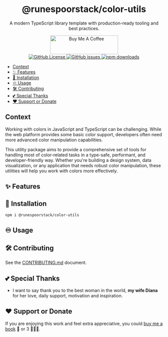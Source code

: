 <div align="center">
  <h1>@runespoorstack/color-utils</h1>
  <p>A modern TypeScript library template with production-ready tooling and best practices.</p>
  <div>
     <a href="https://www.buymeacoffee.com/borisshulyak" target="_blank">
      <img src="https://cdn.buymeacoffee.com/buttons/v2/default-yellow.png" alt="Buy Me A Coffee" style="height: 60px !important;width: 217px !important;" >
    </a>
  </div>
  <a href="https://github.com/runespoor-engineering/color-utils/blob/main/LICENSE">
    <img alt="GitHub License" src="https://img.shields.io/github/license/runespoor-engineering/color-utils">
  </a>
  <a href="https://github.com/runespoor-engineering/color-utils/issues">
    <img alt="GitHub issues" src="https://img.shields.io/github/issues/runespoor-engineering/color-utils?color=5d2de0">
  </a>
  <a href="https://www.npmjs.com/package/@runespoorstack/color-utils">
    <img alt="npm downloads" src="https://img.shields.io/npm/dw/@runespoorstack/color-utils">
  </a>
</div>

- [Context](#context)
- [✨ Features](#-features)
- [🦾 Installation](#-installation)
- [♾️ Usage](#️-usage)
- [🛠️ Contributing](#️-contributing)
- [💕 Special Thanks](#-special-thanks)
- [❤️ Support or Donate](#️-support-or-donate)


## Context

Working with colors in JavaScript and TypeScript can be challenging. While the web platform provides some basic color support, developers often need more advanced color manipulation capabilities.

This utility package aims to provide a comprehensive set of tools for handling most of color-related tasks in a type-safe, performant, and developer-friendly way. Whether you're building a design system, data visualization, or any application that needs robust color manipulation, these utilities will help you work with colors more effectively.

## ✨ Features

## 🦾 Installation

```shell
npm i @runespoorstack/color-utils
```

## ♾️ Usage

## 🛠️ Contributing

See the [CONTRIBUTING.md](https://github.com/runespoor-engineering/runespoorstack/blob/main/CONTRIBUTING.md) document.

## 💕 Special Thanks

- I want to say thank you to the best woman in the world, **my wife Diana** for her love, daily support, motivation and inspiration.

## ❤️ Support or Donate

If you are enjoying this work and feel extra appreciative, you could [buy me a book](https://bmc.link/borisshulyak)
📖 or 3 📖📖📖.
